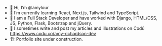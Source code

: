 - 👋 Hi, I’m @amylour
- 👀 I’m currently learning React, Next.js, Tailwind and TypeScript.
- 🌱 I am a Full Stack Developer and have worked with Django, HTML/CSS, JS, Python, Flask, Bootstrap and jQuery.
- 📝 I sometimes write and post my articles and illustrations on Codú https://www.codu.co/amy-richardson-dev
- 🏗️ Portfolio site under construction.


<!---
amylour/amylour is a ✨ special ✨ repository because its `README.md` (this file) appears on your GitHub profile.
You can click the Preview link to take a look at your changes.
--->
